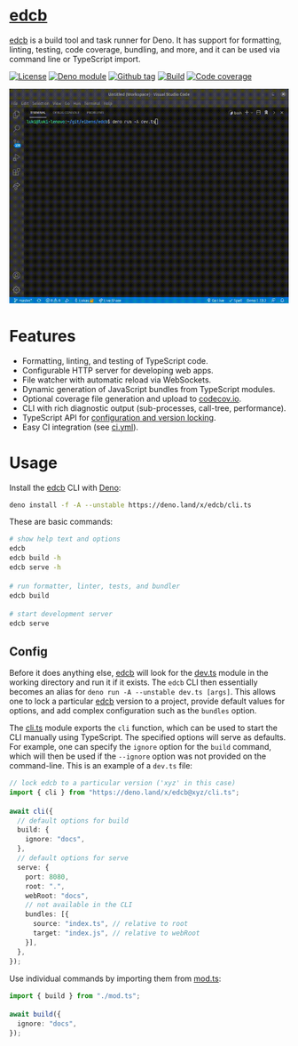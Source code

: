 # [edcb]

[edcb] is a build tool and task runner for Deno. It has support for formatting,
linting, testing, code coverage, bundling, and more, and it can be used via
command line or TypeScript import.

[![License][license-shield]](LICENSE)
[![Deno module][deno-land-shield]][deno-land]
[![Github
tag][github-shield]][github] [![Build][build-shield]][build]
[![Code
coverage][coverage-shield]][coverage]

![edcb in action](docs/video.gif)

# Features

- Formatting, linting, and testing of TypeScript code.
- Configurable HTTP server for developing web apps.
- File watcher with automatic reload via WebSockets.
- Dynamic generation of JavaScript bundles from TypeScript modules.
- Optional coverage file generation and upload to [codecov.io].
- CLI with rich diagnostic output (sub-processes, call-tree, performance).
- TypeScript API for [configuration and version locking](#config).
- Easy CI integration (see [ci.yml](.github/workflows/ci.yml)).

# Usage

Install the [edcb] CLI with [Deno]:

```sh
deno install -f -A --unstable https://deno.land/x/edcb/cli.ts
```

These are basic commands:

```sh
# show help text and options
edcb
edcb build -h
edcb serve -h

# run formatter, linter, tests, and bundler
edcb build

# start development server
edcb serve
```

## Config

Before it does anything else, [edcb] will look for the [dev.ts](dev.ts) module
in the working directory and run it if it exists. The `edcb` CLI then
essentially becomes an alias for `deno run -A --unstable dev.ts [args]`. This
allows one to lock a particular [edcb] version to a project, provide default
values for options, and add complex configuration such as the `bundles` option.

The [cli.ts](cli.ts) module exports the `cli` function, which can be used to
start the CLI manually using TypeScript. The specified options will serve as
defaults. For example, one can specify the `ignore` option for the `build`
command, which will then be used if the `--ignore` option was not provided on
the command-line. This is an example of a `dev.ts` file:

```ts
// lock edcb to a particular version ('xyz' in this case)
import { cli } from "https://deno.land/x/edcb@xyz/cli.ts";

await cli({
  // default options for build
  build: {
    ignore: "docs",
  },
  // default options for serve
  serve: {
    port: 8080,
    root: ".",
    webRoot: "docs",
    // not available in the CLI
    bundles: [{
      source: "index.ts", // relative to root
      target: "index.js", // relative to webRoot
    }],
  },
});
```

Use individual commands by importing them from [mod.ts](mod.ts):

```ts
import { build } from "./mod.ts";

await build({
  ignore: "docs",
});
```

[edcb]: #
[Deno]: https://deno.land
[GitHub Actions]: https://github.com/features/actions
[codecov.io]: https://codecov.io

<!-- badges -->

[github]: https://github.com/eibens/edcb
[github-shield]: https://img.shields.io/github/v/tag/eibens/edcb?label&logo=github
[coverage-shield]: https://img.shields.io/codecov/c/github/eibens/edcb?logo=codecov&label
[license-shield]: https://img.shields.io/github/license/eibens/edcb?color=informational
[coverage]: https://codecov.io/gh/eibens/edcb
[build]: https://github.com/eibens/edcb/actions/workflows/ci.yml
[build-shield]: https://img.shields.io/github/workflow/status/eibens/edcb/ci?logo=github&label
[deno-land]: https://deno.land/x/edcb
[deno-land-shield]: https://img.shields.io/badge/x/edcb-informational?logo=deno&label
